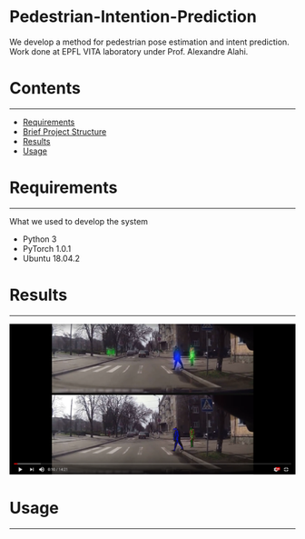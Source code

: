 # Pedestrian-Intention-Prediction

We develop a method for pedestrian pose estimation and intent prediction. Work done at EPFL VITA laboratory under Prof. Alexandre Alahi.

# Contents
------------
  * [Requirements](#requirements)
  * [Brief Project Structure](#brief-project-structure)
  * [Results](#results)
  * [Usage](#usage)

# Requirements
------------
What we used to develop the system

  * Python 3
  * PyTorch 1.0.1
  * Ubuntu 18.04.2
  
# Results
------------
 
[![Vid](/others/Video.png)](https://www.youtube.com/watch?v=KTmi0D-UTTQ)


# Usage
------------

